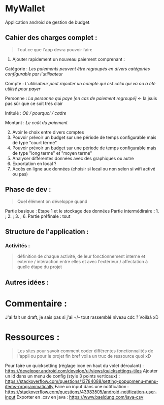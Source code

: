 # MyWallet

Application android de gestion de budget.

## Cahier des charges complet :
> Tout ce que l'app devra pouvoir faire

1. Ajouter rapidement un nouveau paiement comprenant :
  
  
  
  Catégorie : *Les paiements peuvent être regroupés en divers catégories configurable par l'utilisateur*
  
  Compte : *L'utilisateur peut rajouter un compte qui est celui qui va ou a été utilisé pour payer*
  
  Personne : *La personne qui paye [en cas de paiement regroupé]* <- là jsuis pas sûr que ce soit très clair
  
  Intitulé : *Où / pourquoi / cadre*
  
  Montant : *Le coût du paiement*
  
  
2. Avoir le choix entre divers comptes
3. Pouvoir prévoir un budget sur une période de temps configurable mais de type "court terme"
4. Pouvoir prévoir un budget sur une période de temps configurable mais de type "long terme" et "moyen terme"
5. Analyser différentes données avec des graphiques ou autre
6. Exportation en local ?
7. Accès en ligne aux données (choisir si local ou non selon si wifi activé ou pas)



## Phase de dev :
> Quel élément on développe quand

Partie basique : Etape 1 et le stockage des données
Partie intermédiraire : 1. ; 2. ; 3. ; 6.
Partie préfinale : tout


## Structure de l'application :

### Activités :
> définition de chaque activité, de leur fonctionnement interne et externe / intéraction entre elles et avec l'extérieur / affectation à quelle étape du projet


## Autres idées :

# Commentaire :

J'ai fait un draft, je sais pas si j'ai +/- tout rassemblé niveau cdc ?
Voilàà xD

# Ressources :
> Les sites pour savoir comment coder différentes fonctionnalités de l'appli ou pour le projet fin bref voila un truc de ressource quoi xD


Pour faire un quicksetting (réglage icon en haut du volet déroulant) : https://developer.android.com/develop/ui/views/quicksettings-tiles
Ajouter un id dans un menu de config (style 3 points verticaux) : https://stackoverflow.com/questions/13784088/setting-popupmenu-menu-items-programmatically
Faire un input dans une notification : https://stackoverflow.com/questions/43983505/android-notification-user-input
Exporter en .csv en java : https://www.baeldung.com/java-csv

